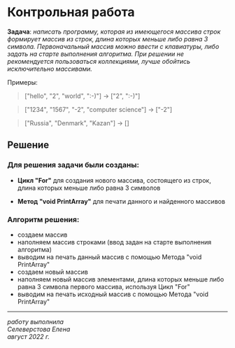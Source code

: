 # Контрольная работа

**Задача**: *написать программу, которая из имеющегося массива строк формирует массив из строк, длина которых меньше либо равна 3 символа. Первоначальный массив можно ввести с клавиатуры, либо задать на старте выполнения алгоритма. При решении не рекомендуется пользоваться коллекциями, лучше обойтись исключительно массивами.*

Примеры:

>["hello", "2", "world", ":-)"] -> ["2", ":-)"]

>["1234", "1567", "-2", "computer science"] -> ["-2"]

>["Russia", "Denmark", "Kazan"] -> []

## Решение

### Для решения задачи были созданы:  

- **Цикл "For"** для создания нового массива, состоящего из строк, длина которых меньше либо равна 3 символов  

- **Метод "void PrintArray"** для печати данного и найденного массивов

### Алгоритм решения:  

- создаем массив
- наполняем массив строками (ввод задан на старте выполнения алгоритма)
- выводим на печать данный массив с помощью Метода "void PrintArray"
- создаем новый массив 
- наполняем новый массив элементами, длина которых меньше либо равна 3 символа первого массива, используя Цикл "For"
- выводим на печать исходный массив с помощью Метода "void PrintArray"

___  
   
*работу выполнила  
Селеверстова Елена  
август 2022 г.*
